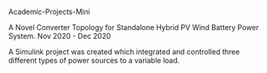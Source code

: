 Academic-Projects-Mini

A Novel Converter Topology for Standalone Hybrid PV Wind Battery Power System.
Nov 2020 - Dec 2020

A Simulink project was created which integrated and controlled three
different types of power sources to a variable load.
